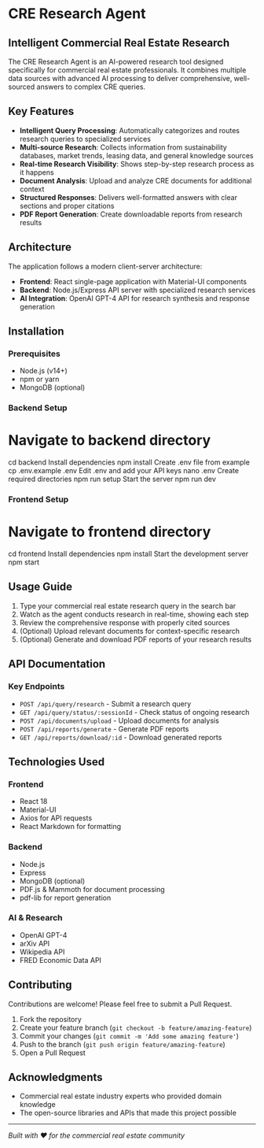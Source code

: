 # CRE Research Agent

## Intelligent Commercial Real Estate Research

The CRE Research Agent is an AI-powered research tool designed specifically for commercial real estate professionals. It combines multiple data sources with advanced AI processing to deliver comprehensive, well-sourced answers to complex CRE queries.

## Key Features

- **Intelligent Query Processing**: Automatically categorizes and routes research queries to specialized services
- **Multi-source Research**: Collects information from sustainability databases, market trends, leasing data, and general knowledge sources
- **Real-time Research Visibility**: Shows step-by-step research process as it happens
- **Document Analysis**: Upload and analyze CRE documents for additional context
- **Structured Responses**: Delivers well-formatted answers with clear sections and proper citations
- **PDF Report Generation**: Create downloadable reports from research results

## Architecture

The application follows a modern client-server architecture:

- **Frontend**: React single-page application with Material-UI components
- **Backend**: Node.js/Express API server with specialized research services
- **AI Integration**: OpenAI GPT-4 API for research synthesis and response generation

## Installation

### Prerequisites

- Node.js (v14+)
- npm or yarn
- MongoDB (optional)

### Backend Setup

# Navigate to backend directory
cd backend
Install dependencies
npm install
Create .env file from example
cp .env.example .env
Edit .env and add your API keys
nano .env
Create required directories
npm run setup
Start the server
npm run dev

### Frontend Setup
# Navigate to frontend directory
cd frontend
Install dependencies
npm install
Start the development server
npm start

## Usage Guide

1. Type your commercial real estate research query in the search bar
2. Watch as the agent conducts research in real-time, showing each step
3. Review the comprehensive response with properly cited sources
4. (Optional) Upload relevant documents for context-specific research
5. (Optional) Generate and download PDF reports of your research results

## API Documentation

### Key Endpoints

- `POST /api/query/research` - Submit a research query
- `GET /api/query/status/:sessionId` - Check status of ongoing research
- `POST /api/documents/upload` - Upload documents for analysis
- `POST /api/reports/generate` - Generate PDF reports
- `GET /api/reports/download/:id` - Download generated reports

## Technologies Used

### Frontend
- React 18
- Material-UI
- Axios for API requests
- React Markdown for formatting

### Backend
- Node.js
- Express
- MongoDB (optional)
- PDF.js & Mammoth for document processing
- pdf-lib for report generation

### AI & Research
- OpenAI GPT-4
- arXiv API
- Wikipedia API
- FRED Economic Data API

## Contributing

Contributions are welcome! Please feel free to submit a Pull Request.

1. Fork the repository
2. Create your feature branch (`git checkout -b feature/amazing-feature`)
3. Commit your changes (`git commit -m 'Add some amazing feature'`)
4. Push to the branch (`git push origin feature/amazing-feature`)
5. Open a Pull Request



## Acknowledgments

- Commercial real estate industry experts who provided domain knowledge
- The open-source libraries and APIs that made this project possible

---

*Built with ❤️ for the commercial real estate community*
